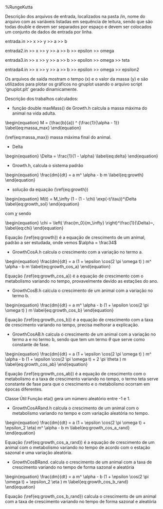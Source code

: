 %RungeKutta

Descrição dos arquivos de entrada, localizados na pasta /in, nome do arquivo com as variáveis listadas em sequência de leitura, sendo que são todas double e devem ser separados por espaço e devem ser colocados um conjunto de dados de entrada por linha. 

entrada.in >> x >> y >> a >> b

entrada2.in >> x >> y >> a >> b >> epsilon >> omega

entrada3.in >> x >> y >> a >> b >> epsilon >> omega >> teta

entrada4.in >> x >> y >> a >> b >> epsilon >> omega >> epsilon2

Os arquivos de saída mostram o tempo (x) e o valor da massa (y) e são utilizados para plotar os gráficos no gnuplot usando o arquivo script 'gnuplot.plt' gerado dinamicamente.

Descrição dos trabalhos calculados: 

* função double maxMass() de Growth.h calcula a massa máxima do animal na vida adulta. 

\begin{equation}
    M = (\frac{b}{a}) ^ {\frac{1}{\alpha - 1}}
    \label{eq:massa_max}
\end{equation}

(\ref{eq:massa_max}) massa máxima final do animal.

* Delta 

\begin{equation}
    \Delta = \frac{1}{1 - \alpha}
    \label{eq:delta}
\end{equation}

* Growth.h, calcula o sistema padrão

\begin{equation}
    \frac{dm}{dt} = a m^ \alpha - b m
    \label{eq:growth}
\end{equation}

* solução da equação (\ref{eq:growth})

\begin{equation}
    M(t) = M_\infty (1 - (1 - \chi) \exp(-t/\tau))^\Delta
    \label{eq:growth_sol}
\end{equation}

com $\chi$ sendo

\begin{equation}
    \chi = \left( \frac{m_0}{m_\infty} \right)^\frac{1}{\Delta}~,
    \label{eq:chi}
\end{equation}



Equação (\ref{eq:growth}) é a equação de crescimento de um animal, padrão a ser estudada, onde vemos $\alpha =  \frac34$

* GrowthCosA.h calcula o crescimento com a variação no termo a.

\begin{equation}
    \frac{dm}{dt} = a (1 + \epsilon \cos(2 \pi \omega t) ) m^ \alpha - b m
    \label{eq:growth_cos_a}
\end{equation}

Equação (\ref{eq:growth_cos_a}) é a equação de crescimento com o metabolismo variando no tempo, provavelmente devido as estações do ano. 

* GrowthCosB.h calcula o crescimento de um animal com a variação no termo b.

\begin{equation}
    \frac{dm}{dt} = a m^ \alpha - b (1 + \epsilon \cos(2 \pi \omega t) ) m
    \label{eq:growth_cos_b}
\end{equation}

Equação (\ref{eq:growth_cos_b}) é a equação de crescimento com a taxa de crescimento variando no tempo, precisa melhorar a explicação.

* GrowthCosAB.h calcula o crescimento de um animal com a variação no termo a e no termo b, sendo que tem um termo $\theta$ que serve como constante de fase. 

\begin{equation}
    \frac{dm}{dt} = a (1 + \epsilon \cos(2 \pi \omega t) ) m^ \alpha - b (1 + \epsilon \cos(2 \pi \omega t) + 2 \pi \theta ) m
    \label{eq:growth_cos_ab}
\end{equation}

Equação (\ref{eq:growth_cos_ab}) é a equação de crescimento com o metabolismo e a taxa de crescimento variando no tempo, o termo teta serve constante de fase para que o crescimento e o metabolismo ocorram em épocas diferentes. 

Classe Útil Função eta() gera um número aleatório entre -1 e 1.

* GrowthCosARand.h calcula o crescimento de um animal com o metabolismo variando no tempo e com variação aleatória no tempo.

\begin{equation}
    \frac{dm}{dt} = a (1 + \epsilon \cos(2 \pi \omega t) + \epsilon_2 \eta) m^ \alpha - b m
    \label{eq:growth_cos_a_rand}
\end{equation}

Equação (\ref{eq:growth_cos_a_rand}) é a equação de crescimento de um animal com o metabolismo variando no tempo de acordo com o estação sazonal e uma variação aleatória.

* GrowthCosBRand. calcula o crescimento de um animal com a taxa de crescimento variando no tempo de forma sazonal e aleatória

\begin{equation}
    \frac{dm}{dt} = a m^ \alpha - b (1 + \epsilon \cos(2 \pi \omega t) + \epsilon_2 \eta ) m
    \label{eq:growth_cos_b_rand}
\end{equation}

Equação (\ref{eq:growth_cos_b_rand}) calcula o crescimento de um animal com a taxa de crescimento variando no tempo de forma sazonal e aleatória
